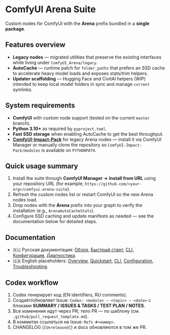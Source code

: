 # ComfyUI Arena Suite

Custom nodes for ComfyUI with the **Arena** prefix bundled in a **single package**.

## Features overview
- **Legacy nodes** — migrated utilities that preserve the existing interfaces while living under `ComfyUI_Arena/legacy`.
- **AutoCache** — runtime patch for `folder_paths` that prefers an SSD cache to accelerate heavy model loads and exposes stats/trim helpers.
- **Updater scaffolding** — Hugging Face and CivitAI helpers (WIP) intended to keep local model folders in sync and manage `current` symlinks.

## System requirements
- **ComfyUI** with custom node support (tested on the current `master` branch).
- **Python 3.10+** as required by `pyproject.toml`.
- **Fast SSD storage** when enabling AutoCache to get the best throughput.
- **[ComfyUI-Impact-Pack](https://github.com/ltdrdata/ComfyUI-Impact-Pack)** for legacy Arena nodes — install it via ComfyUI Manager or manually clone the repository so `ComfyUI-Impact-Pack/modules` is available on `PYTHONPATH`.

## Quick usage summary
1. Install the suite through **ComfyUI Manager → Install from URL** using your repository URL (for example, `https://github.com/<your-org>/comfyui-arena-suite`).
2. Refresh the custom nodes list or restart ComfyUI so the new Arena nodes load.
3. Drop nodes with the **Arena** prefix into your graph to verify the installation (e.g., `ArenaAutoCacheStats`).
4. Configure SSD caching and update manifests as needed — see the documentation below for detailed steps.

## Documentation
- 🇷🇺 Русская документация: [Обзор](docs/ru/index.md), [Быстрый старт](docs/ru/quickstart.md), [CLI](docs/ru/cli.md), [Конфигурация](docs/ru/config.md), [Диагностика](docs/ru/troubleshooting.md).
- 🇬🇧 English placeholders: [Overview](docs/en/index.md), [Quickstart](docs/en/quickstart.md), [CLI](docs/en/cli.md), [Configuration](docs/en/config.md), [Troubleshooting](docs/en/troubleshooting.md).

## Codex workflow

1. Codex генерирует код (EN identifiers, RU comments).
2. Создаёт/обновляет Issue: `Codex: <module> — <topic> — <date>` с блоками
   **SUMMARY / ISSUES & TASKS / TEST PLAN / NOTES**.
3. Все изменения идут через PR; тело PR — по шаблону (см. `.github/pull_request_template.md`).
4. В коммитах ссылаться на Issue: `Refs #<номер>`.
5. CHANGELOG (`[Unreleased]`) и docs обновляются в том же PR.
